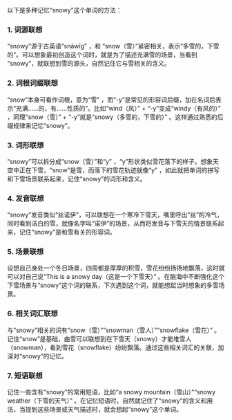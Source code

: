 以下是多种记忆“snowy”这个单词的方法：
### 1. 词源联想
“snowy”源于古英语“snāwīg” ，和 “snow（雪）”紧密相关，表示“多雪的，下雪的”。可以想象最初创造这个词时，就是为了描述充满雪的场景，当看到 “snowy”，就联想到雪的源头，自然记住它与雪相关的含义。
### 2. 词根词缀联想
“snow”本身可看作词根，意为“雪” ，而“-y”是常见的形容词后缀，加在名词后表示“充满……的，有……性质的”。比如“wind（风）” + “-y”变成“windy（有风的）” ，同理“snow（雪）” + “-y”就是“snowy（多雪的，下雪的）” 。这样通过熟悉的后缀规律来记忆“snowy”。
### 3. 词形联想
“snowy”可以拆分成“snow（雪）”和“y” ，“y”形状类似雪花落下的样子。想象天空中正在下雪，“snow”是雪，而落下的雪花轨迹就像“y” ，如此就把单词的拼写和下雪场景联系起来，记住“snowy”的词形和含义。
### 4. 发音联想
“snowy”发音类似“丝诺伊”，可以联想在一个寒冷下雪天，嘴里呼出“丝”的冷气，同时看到洁白的雪，就像名字叫“诺伊”的场景，从而将发音与下雪天的情景联系起来，记住“snowy”是和雪有关的形容词。
### 5. 场景联想
设想自己身处一个冬日场景，四周都是厚厚的积雪，雪花纷纷扬扬地飘落，这时就可以对自己说“This is a snowy day（这是一个下雪天）” 。在脑海中不断强化这个下雪场景与“snowy”这个词的联系，下次遇到这个词，就能想起当时想象的多雪场景。
### 6. 相关词汇联想
与“snowy”相关的词有“snow（雪）”“snowman（雪人）”“snowflake（雪花）” 。记住“snow”是基础，由雪可以联想到在下雪天（snowy）才能堆雪人（snowman），看到雪花（snowflake）纷纷飘落。通过这些相关词汇的关联，加深对“snowy”的记忆。
### 7. 短语联想
记住一些含有“snowy”的常用短语，比如“a snowy mountain（雪山）”“snowy weather（下雪的天气）” 。在记忆短语时，自然就记住了“snowy”的含义和用法，当提到这些场景或天气描述时，就会想起“snowy”这个单词。 